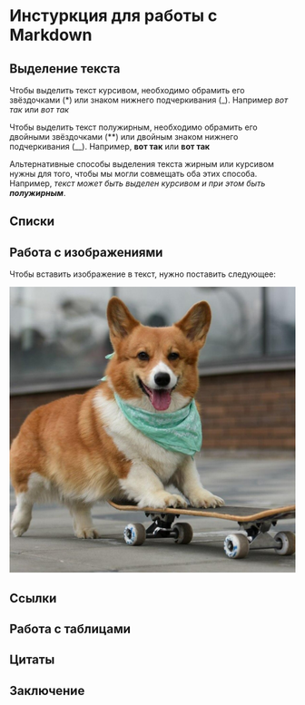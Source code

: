 # Инстуркция для работы с Markdown

## Выделение текста

Чтобы выделить текст курсивом, необходимо обрамить его звёздочками (*) или знаком нижнего подчеркивания (_). Например *вот так* или _вот так_

Чтобы выделить текст полужирным, необходимо обрамить его двойными звёздочками (**) или двойным знаком нижнего подчеркивания (__). Например, **вот так** или __вот так__

Альтернативные способы выделения текста жирным или курсивом нужны для того, чтобы мы могли совмещать оба этих способа. Например, _текст может быть выделен курсивом и при этом быть **полужирным**_.

## Списки

## Работа с изображениями

Чтобы вставить изображение в текст, нужно поставить следующее:

![Привет, это корги](nBkSUhL2hFQmncmwL76BrNOp2Z318Ji-miDHnvyDoGuQYX7XByXLjCdwu5tI-BaO-42NvWWBK8AqGfS8kjIzIymM8G1N_xHb1A=DuEKGyzMcLXDjjbxhxLt6Q.jpg)

## Ссылки

## Работа с таблицами

## Цитаты

## Заключение